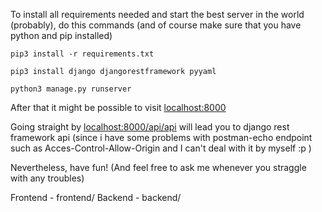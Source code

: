 To install all requirements needed and start the best server in the world (probably), do this commands (and of course make sure that you have python and pip installed)

`pip3 install -r requirements.txt`

`pip3 install django djangorestframework pyyaml`

`python3 manage.py runserver`

After that it might be possible to visit [localhost:8000](url) 

Going straight by [localhost:8000/api/api](url) will lead you to django rest framework api (since i have some problems with postman-echo endpoint such as Acces-Control-Allow-Origin and I can't deal with it by myself :p )

Nevertheless, have fun! (And feel free to ask me whenever you straggle with any troubles)

Frontend - frontend/
Backend - backend/
